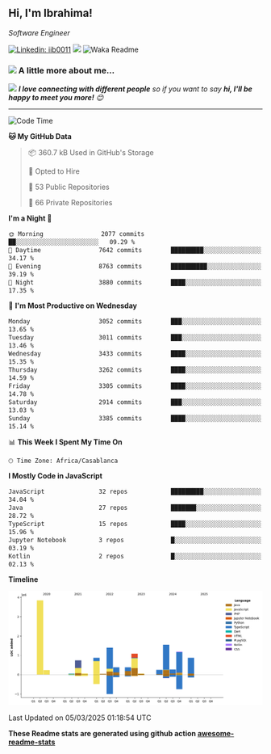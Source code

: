 <h2>Hi, I'm Ibrahima! </h2>
<p><em>Software Engineer 
</em></p>


[![Linkedin: iib0011](https://img.shields.io/badge/-iib0011-blue?style=flat-square&logo=Linkedin&logoColor=white&link=https://www.linkedin.com/in/iib0011/)](https://www.linkedin.com/in/iib0011/)
![](https://visitor-badge.glitch.me/badge?page_id=iib0011)
![Waka Readme](https://github.com/iib0011/iib0011/workflows/Waka%20Readme/badge.svg)


### <img src="https://media.giphy.com/media/VgCDAzcKvsR6OM0uWg/giphy.gif" width="50"> A little more about me...  


<img src="https://media.giphy.com/media/LnQjpWaON8nhr21vNW/giphy.gif" width="60"> <em><b>I love connecting with different people</b> so if you want to say <b>hi, I'll be happy to meet you more!</b> 😊</em>

---
<!--START_SECTION:waka-->
![Code Time](http://img.shields.io/badge/Code%20Time-4%2C469%20hrs%2027%20mins-blue)

**🐱 My GitHub Data** 

> 📦 360.7 kB Used in GitHub's Storage 
 > 
> 💼 Opted to Hire
 > 
> 📜 53 Public Repositories 
 > 
> 🔑 66 Private Repositories 
 > 
**I'm a Night 🦉** 

```text
🌞 Morning                2077 commits        ██░░░░░░░░░░░░░░░░░░░░░░░   09.29 % 
🌆 Daytime                7642 commits        █████████░░░░░░░░░░░░░░░░   34.17 % 
🌃 Evening                8763 commits        ██████████░░░░░░░░░░░░░░░   39.19 % 
🌙 Night                  3880 commits        ████░░░░░░░░░░░░░░░░░░░░░   17.35 % 
```
📅 **I'm Most Productive on Wednesday** 

```text
Monday                   3052 commits        ███░░░░░░░░░░░░░░░░░░░░░░   13.65 % 
Tuesday                  3011 commits        ███░░░░░░░░░░░░░░░░░░░░░░   13.46 % 
Wednesday                3433 commits        ████░░░░░░░░░░░░░░░░░░░░░   15.35 % 
Thursday                 3262 commits        ████░░░░░░░░░░░░░░░░░░░░░   14.59 % 
Friday                   3305 commits        ████░░░░░░░░░░░░░░░░░░░░░   14.78 % 
Saturday                 2914 commits        ███░░░░░░░░░░░░░░░░░░░░░░   13.03 % 
Sunday                   3385 commits        ████░░░░░░░░░░░░░░░░░░░░░   15.14 % 
```


📊 **This Week I Spent My Time On** 

```text
🕑︎ Time Zone: Africa/Casablanca
```

**I Mostly Code in JavaScript** 

```text
JavaScript               32 repos            █████████░░░░░░░░░░░░░░░░   34.04 % 
Java                     27 repos            ███████░░░░░░░░░░░░░░░░░░   28.72 % 
TypeScript               15 repos            ████░░░░░░░░░░░░░░░░░░░░░   15.96 % 
Jupyter Notebook         3 repos             █░░░░░░░░░░░░░░░░░░░░░░░░   03.19 % 
Kotlin                   2 repos             █░░░░░░░░░░░░░░░░░░░░░░░░   02.13 % 
```



**Timeline**

![Lines of Code chart](https://raw.githubusercontent.com/iib0011/iib0011/master/assets/bar_graph.png)


 Last Updated on 05/03/2025 01:18:54 UTC
<!--END_SECTION:waka-->

**These Readme stats are generated using github action [awesome-readme-stats](https://github.com/iib0011/waka-readme-stats)**
